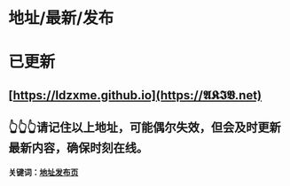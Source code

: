 # 地址/最新/发布
# 已更新
## [https://ldzxme.github.io](https://𝕬𝕶𝕴𝖁.net)
## 👆👆👆请记住以上地址，可能偶尔失效，但会及时更新最新内容，确保时刻在线。
#### 关键词：[地址发布页](https://github.com/ldzxme/ldzxme.github.io)
